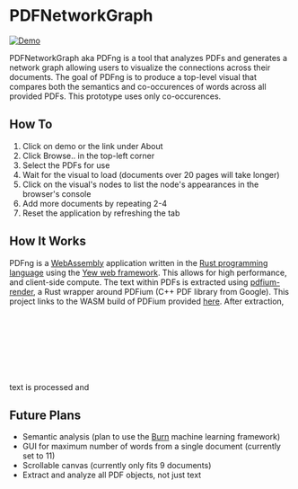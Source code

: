 # PDFNetworkGraph

[![Demo](https://img.shields.io/website?label=demo&url=https%3A%2F%2Fexamples.yew.rs%2Ffile_upload)](https://raeesmullah.github.io/PDFNetworkGraph/)

PDFNetworkGraph aka PDFng is a tool that analyzes PDFs and generates a network graph allowing users to visualize the connections across their documents. The goal of PDFng is to produce a top-level visual that compares both the semantics and co-occurences of words across all provided PDFs. This prototype uses only co-occurences. 

## How To
1. Click on demo or the link under About
2. Click Browse.. in the top-left corner
3. Select the PDFs for use
4. Wait for the visual to load (documents over 20 pages will take longer)
5. Click on the visual's nodes to list the node's appearances in the browser's console
6. Add more documents by repeating 2-4
7. Reset the application by refreshing the tab

## How It Works
PDFng is a [WebAssembly](https://webassembly.org/) application written in the [Rust programming language](https://www.rust-lang.org/) using the [Yew web framework](https://yew.rs/). This allows for high performance, and client-side compute. The text within PDFs is extracted using [pdfium-render](https://github.com/ajrcarey/pdfium-render), a Rust wrapper around PDFium (C++ PDF library from Google). This project links to the WASM build of PDFium provided [here](https://github.com/paulocoutinhox/pdfium-lib). After extraction, text is processed and <svg> elements are dynamically rendered to the DOM via Yew. 

## Future Plans
- Semantic analysis (plan to use the [Burn](https://burn-rs.github.io/) machine learning framework)
- GUI for maximum number of words from a single document (currently set to 11)
- Scrollable canvas (currently only fits 9 documents)
- Extract and analyze all PDF objects, not just text
